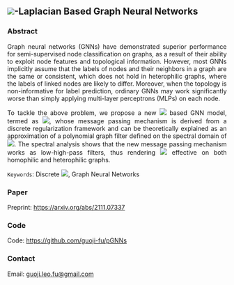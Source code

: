 ## <img src="http://latex.codecogs.com/gif.latex?p">-Laplacian Based Graph Neural Networks

### Abstract

<p align="justify">Graph neural networks (GNNs) have demonstrated superior performance for semi-supervised node classification on graphs, as a result of their ability to exploit node features and topological information. However, most GNNs implicitly assume that the labels of nodes and their neighbors in a graph are the same or consistent, which does not hold in heterophilic graphs, where the labels of linked nodes are likely to differ. Moreover, when the topology is non-informative for label prediction, ordinary GNNs may work significantly worse than simply applying multi-layer perceptrons (MLPs) on each node.</p>

<p align="justify">To tackle the above problem, we propose a new <img src="http://latex.codecogs.com/gif.latex?p\text{-Laplacian}"> based GNN model, termed as <img src="http://latex.codecogs.com/gif.latex?^p\text{GNN}">, whose message passing mechanism is derived from a discrete regularization framework and can be theoretically explained as an approximation of a polynomial graph filter defined on the spectral domain of <img src="http://latex.codecogs.com/gif.latex?p\text{-Laplacian}">. The spectral analysis shows that the new message passing mechanism works as low-high-pass filters, thus rendering <img src="http://latex.codecogs.com/gif.latex?^p\text{GNNs}"> effective on both homophilic and heterophilic graphs.</p>

<!-- <p align="justify">Empirical studies on real-world and synthetic datasets validate our findings and demonstrate that <img src="http://latex.codecogs.com/gif.latex?^p\text{GNNs}"> significantly outperform several state-of-the-art GNN architectures on heterophilic benchmarks while achieving competitive performance on homophilic benchmarks. Moreover, <img src="http://latex.codecogs.com/gif.latex?^p\text{GNNs}"> can adaptively learn aggregation weights and are robust to noisy edges.</p> -->

`Keywords`: Discrete <img src="http://latex.codecogs.com/gif.latex?p\text{-Laplacian}">, Graph Neural Networks

### Paper

Preprint: <https://arxiv.org/abs/2111.07337>

### Code

Code: <https://github.com/guoji-fu/pGNNs>

### Contact

Email: <guoji.leo.fu@gmail.com>

